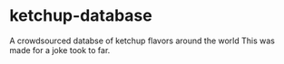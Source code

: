 # ketchup-database
A crowdsourced databse of ketchup flavors around the world
This was made for a joke took to far.